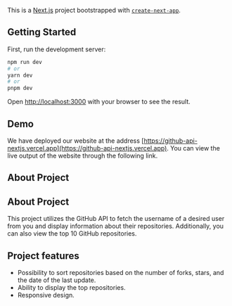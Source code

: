 This is a [Next.js](https://nextjs.org/) project bootstrapped with [`create-next-app`](https://github.com/vercel/next.js/tree/canary/packages/create-next-app).

## Getting Started

First, run the development server:

```bash
npm run dev
# or
yarn dev
# or
pnpm dev
```

Open [http://localhost:3000](http://localhost:3000) with your browser to see the result.






## Demo
We have deployed our website at the address [https://github-api-nextjs.vercel.app](https://github-api-nextjs.vercel.app). You can view the live output of the website through the following link.
## About Project
## About Project

This project utilizes the GitHub API to fetch the username of a desired user from you and display information about their repositories. Additionally, you can also view the top 10 GitHub repositories.

## Project features
- Possibility to sort repositories based on the number of forks, stars, and the date of the last update.
- Ability to display the top repositories.
- Responsive design.




